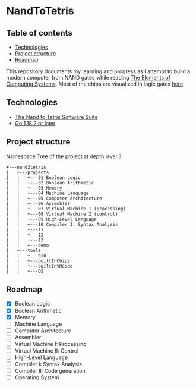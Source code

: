 
# NandToTetris

## Table of contents
* [Technologies](#technologies)
* [Project structure](#project-structure)
* [Roadmap](#roadmap)


This repository documents my learning and progress as I attempt to build a modern computer from NAND gates while reading [The Elements of Computing Systems](https://mitpress.mit.edu/books/elements-computing-systems).
Most of the chips are visualized in logic gates [here](https://circuitverse.org/users/224071).


## Technologies
 * [The Nand to Tetris Software Suite](https://www.nand2tetris.org/software)
 * [Go 1.18.2 or later](https://go.dev/)


## Project structure
Namespace Tree of the project at depth level 3.

    +---nand2tetris
    |   +---projects
    |   |   +---01 Boolean Logic
    |   |   +---02 Boolean Arithmetic
    |   |   +---03 Memory
    |   |   +---04 Machine Language
    |   |   +---05 Computer Architecture
    |   |   +---06 Assembler
    |   |   +---07 Virtual Machine 1 (processing)
    |   |   +---08 Virtual Machine 2 (control)
    |   |   +---09 High-Level Language
    |   |   +---10 Compiler I: Syntax Analysis
    |   |   +---11
    |   |   +---12
    |   |   +---13
    |   |   +---demo
    |   +---tools
    |   |   +---bin
    |   |   +---builtInChips
    |   |   +---builtInVMCode
    |   |   +---OS


## Roadmap
- [X]  Boolean Logic
- [x]  Boolean Arithmetic
- [x]  Memory
- [ ]  Machine Language
- [ ]  Computer Architecture
- [ ]  Assembler
- [ ]  Virtual Machine I: Processing
- [ ]  Virtual Machine II: Control
- [ ]  High-Level Language
- [ ]  Compiler I: Syntax Analysis
- [ ]  Compiler II: Code generation
- [ ]  Operating System
